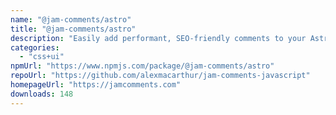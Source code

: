 ```yaml
---
name: "@jam-comments/astro"
title: "@jam-comments/astro"
description: "Easily add performant, SEO-friendly comments to your Astro blog with JamComments."
categories:
  - "css+ui"
npmUrl: "https://www.npmjs.com/package/@jam-comments/astro"
repoUrl: "https://github.com/alexmacarthur/jam-comments-javascript"
homepageUrl: "https://jamcomments.com"
downloads: 148
---
```

